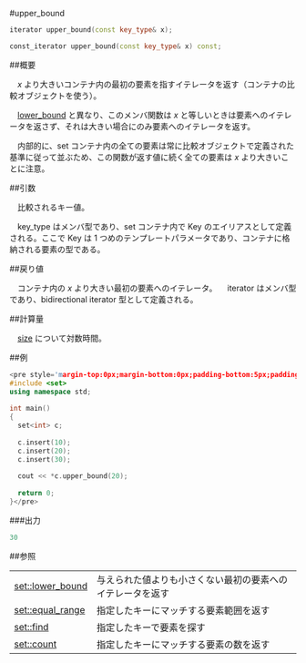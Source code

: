 #upper_bound
```cpp
iterator upper_bound(const key_type& x);

const_iterator upper_bound(const key_type& x) const;
```

##概要

　<i>x</i> より大きいコンテナ内の最初の要素を指すイテレータを返す（コンテナの比較オブジェクトを使う）。

　[lower_bound](/reference/set/lower_bound.md) と異なり、このメンバ関数は <i>x</i> と等しいときは要素へのイテレータを返さず、それは大きい場合にのみ要素へのイテレータを返す。

　内部的に、set コンテナ内の全ての要素は常に比較オブジェクトで定義された基準に従って並ぶため、この関数が返す値に続く全ての要素は <i>x</i> より大きいことに注意。


##引数

　比較されるキー値。

　key_type はメンバ型であり、set コンテナ内で Key のエイリアスとして定義される。ここで Key は 1 つめのテンプレートパラメータであり、コンテナに格納される要素の型である。

##戻り値

　コンテナ内の <i>x</i> より大きい最初の要素へのイテレータ。
　iterator はメンバ型であり、bidirectional iterator 型として定義される。


##計算量

　[size](/reference/set/size.md) について対数時間。


##例

```cpp
<pre style='margin-top:0px;margin-bottom:0px;padding-bottom:5px;padding-top:3px;padding-left:10px;line-height:normal;background-color:rgb(240,240,240)'>#include <iostream>
#include <set>
using namespace std;
 
int main()
{
  set<int> c;
 
  c.insert(10);
  c.insert(20);
  c.insert(30);
 
  cout << *c.upper_bound(20);
 
  return 0;
}</pre>
```

###出力

```cpp
30
```

##参照

| | |
|-------------------------------------------------------------------------------------------------|-----------------------------------------------------------------------------------------|
| [set::lower_bound](/reference/set/lower_bound.md) | 与えられた値よりも小さくない最初の要素へのイテレータを返す |
| [set::equal_range](/reference/set/equal_range.md) | 指定したキーにマッチする要素範囲を返す |
| [set::find](/reference/set/find.md) | 指定したキーで要素を探す |
| [set::count](/reference/set/count.md) | 指定したキーにマッチする要素の数を返す |



